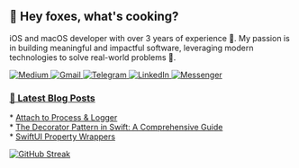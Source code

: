 <div style="text-align: left;">
  <h2>🦊 Hey foxes, what's cooking?</h2>
  <p>iOS and macOS developer with over 3 years of experience 🍏. My passion is in building meaningful and impactful software, leveraging modern technologies to solve real-world problems 🚀.</p>
</div>

<div style="text-align: left;">
  <a href="https://medium.com/@swiftlynomad">
    <img src="https://img.shields.io/badge/Medium-12100E?style=for-the-badge&logo=medium&logoColor=white" alt="Medium">
  </a>

  <a href="mailto:olexandrkaledin@gmail.com">
    <img src="https://img.shields.io/badge/Gmail-D14836?style=for-the-badge&logo=gmail&logoColor=white" alt="Gmail">
  </a>
  
  <a href="https://t.me/okaledin">
    <img src="https://img.shields.io/badge/Telegram-2CA5E0?style=for-the-badge&logo=telegram&logoColor=white" alt="Telegram">
  </a>
  
  <a href="https://www.linkedin.com/in/oleksandr-kaledin-604b2b227">
    <img src="https://img.shields.io/badge/LinkedIn-0077B5?style=for-the-badge&logo=linkedin&logoColor=white" alt="LinkedIn">
  </a>
  
  <a href="https://m.me/100010129296335">
    <img src="https://img.shields.io/badge/Messenger-0078FF?style=for-the-badge&logo=messenger&logoColor=white" alt="Messenger">
  </a>
</div>

<div style="text-align: left;">
  <h3><u>📖 Latest <a href="https://medium.com/@swiftlynomad">Blog</a> Posts</u></h3>
  <p>
    * <a href="https://medium.com/p/3203a3042d18" style="text-decoration: underline;">Attach to Process & Logger</a> <br>
    * <a href="https://medium.com/p/7c107fb233d2" style="text-decoration: underline;">The Decorator Pattern in Swift: A Comprehensive Guide</a> <br>
    * <a href="https://medium.com/p/299ed26772d5" style="text-decoration: underline;">SwiftUI Property Wrappers</a>
  </p>
</div>

<div style="text-align: left;">
  
[![GitHub Streak](https://streak-stats.demolab.com?user=oleksandr-kaledin&border_radius=16&date_format=M%20j%5B%2C%20Y%5D&exclude_days=Sun%2CSat&ring=35764B&fire=35764B&background=212830&sideLabels=EBEBEB&dates=9198A2&excludeDaysLabel=EBEBEB00&currStreakLabel=EBEBEB&currStreakNum=FFFFFF&border=3D444E&sideNums=FFFFFF&stroke=3D444E)](https://git.io/streak-stats)

</div>
